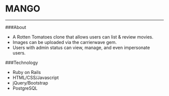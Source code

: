 # MANGO
---
###About
- A Rotten Tomatoes clone that allows users can list & review movies.
- Images can be uploaded via the carrierwave gem.
- Users with admin status can view, manage, and even impersonate users.
 

###Technology
- Ruby on Rails
- HTML/CSS/Javascript
- jQuery/Bootstrap
- PostgreSQL
